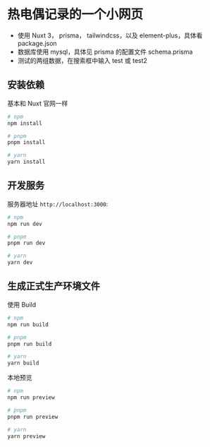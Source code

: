 # 热电偶记录的一个小网页

- 使用 Nuxt 3， prisma， tailwindcss，以及 element-plus，具体看 package.json
- 数据库使用 mysql，具体见 prisma 的配置文件 schema.prisma
- 测试的两组数据，在搜索框中输入 test 或 test2
## 安装依赖

基本和 Nuxt 官网一样

```bash
# npm
npm install

# pnpm
pnpm install

# yarn
yarn install
```

## 开发服务

服务器地址 `http://localhost:3000`:

```bash
# npm
npm run dev

# pnpm
pnpm run dev

# yarn
yarn dev
```

## 生成正式生产环境文件

使用 Build

```bash
# npm
npm run build

# pnpm
pnpm run build

# yarn
yarn build
```

本地预览

```bash
# npm
npm run preview

# pnpm
pnpm run preview

# yarn
yarn preview
```
